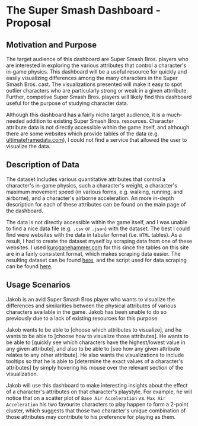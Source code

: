 # The Super Smash Dashboard - Proposal

## Motivation and Purpose

The target audience of this dashboard are Super Smash Bros. players who are interested in exploring the various attributes that control a character's in-game physics. This dashboard will be a useful resource for quickly and easily visualizing differences among the many characters in the Super Smash Bros. cast. The visualizations presented will make it easy to spot outlier characters who are particularly strong or weak in a given attrribute. Further, competive Super Smash Bros. players will likely find this dashboard useful for the purpose of studying character data. 

Although this dashboard has a fairly niche target audience, it is a much-needed addition to existing Super Smash Bros. resources. Character attribute data is not directly accessible within the game itself, and although there are some websites which provide tables of the data (e.g. [ultimateframedata.com](https://ultimateframedata.com/stats)), I could not find a service that allowed the user to visualize the data.

## Description of Data

The dataset includes various quantitative attributes that control a character's in-game physics, such a character's weight, a character's maximum movement speed (in various forms, e.g. walking, running, and airborne), and a character's airborne acceleration. An more in-depth description for each of these attributes can be found on the main page of the dashboard.

The data is not directly accessible within the game itself, and I was unable to find a nice data file (e.g. `.csv` or `.json`) with the dataset. The best I could find were websites with the data in tabular format (i.e. `HTML` tables). As a result, I had to create the dataset myself by scraping data from one of these websites. I used [kuroganehammer.com]("http://kuroganehammer.com/Ultimate/") for this since the tables on this site are in a fairly consistent format, which makes scraping data easier. The resulting dataset can be found [here](data/attributes.csv), and the script used for data scraping can be found [here](src/scrape_data.py).

## Usage Scenarios

Jakob is an avid Super Smash Bros player who wants to visualize the differences and similarities between the physical attributes of various characters available in the game. Jakob has been unable to do so previously due to a lack of existing resources for this purpose. 

Jakob wants to be able to [choose which attributes to visualize], and he wants to be able to [choose how to visualize those attributes]. He wants to be able to [quickly see which characters have the highest/lowest value in any given attribute], and also to be able to [see how any given attribute relates to any other attribute]. He also wants the visualizations to include tooltips so that he is able to [determine the exact values of a character's attributes] by simply hovering his mouse over the relevant section of the visualization. 

Jakob will use this dashboard to make interesting insights about the effect of a character's attributes on that character's playstyle. For example, he will notice that on a scatter plot of `Base Air Acceleration` vs. `Max Air Acceleration` his two favourite characters to play happen to form a 2-point cluster, which suggests that those two character's unique combination of those attributes may contribute to his preference for playing as them.

